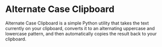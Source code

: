 # Alternate Case Clipboard
Alternate Case Clipboard is a simple Python utility that takes the text currently on your clipboard, converts it to an alternating uppercase and lowercase pattern, and then automatically copies the result back to your clipboard.
